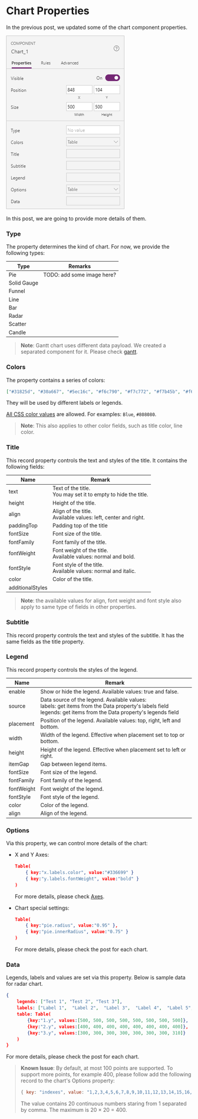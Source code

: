 # Chart Properties

In the previous post, we updated some of the chart component properties.

![](images/quickstart-chart-properties.png)

In this post, we are going to provide more details of them.

### Type

The property determines the kind of chart. For now, we provide the following types:

| Type        | Remarks                    |
| ----------- | -------------------------- |
| Pie         | TODO: add some image here? |
| Solid Gauge |                            |
| Funnel      |                            |
| Line        |                            |
| Bar         |                            |
| Radar       |                            |
| Scatter     |                            |
| Candle      |                            |

> **Note**: Gantt chart uses different data payload. We created a separated component for it. Please check [gantt](gantt.md).  

### Colors

The property contains a series of colors:

```json
["#31825d", "#30a667", "#5ec16c", "#f6c790", "#f7c772", "#f7b45b", "#f68f64", "#d46068", "#946eb0", "#769acc", "#60c5ea"]
```

They will be used by different labels or legends. 

[All CSS color values](https://www.w3schools.com/colors/default.asp) are allowed. For examples: `Blue`, `#808080`. 

> **Note**: This also applies to other color fields, such as title color, line color.

### Title

This record property controls the text and styles of the title. It contains the following fields:

| Name             | Remark                                                       |
| ---------------- | ------------------------------------------------------------ |
| text             | Text of the title.<br />You may set it to empty to hide the title. |
| height           | Height of the title.                                         |
| align            | Align of the title.<br />Available values: left, center and right. |
| paddingTop       | Padding top of the title                                     |
| fontSize         | Font size of the title.                                      |
| fontFamily       | Font family of the title.                                    |
| fontWeight       | Font weight of the title.<br />Available values: normal and bold. |
| fontStyle        | Font style of the title.<br />Available values: normal and italic. |
| color            | Color of the title.                                          |
| additionalStyles |                                                              |

> **Note**: the available values for align, font weight and font style also apply to same type of fields in other properties.

### Subtitle

This record property controls the text and styles of the subtitle. It has the same fields as the title property.

### Legend

This record property controls the styles of the legend. 

| Name       | Remark                                                       |
| ---------- | ------------------------------------------------------------ |
| enable     | Show or hide the legend. Available values: true and false.   |
| source     | Data source of the legend. Available values:<br />labels: get items from the Data property's labels field<br />legends: get items from the Data property's legends field |
| placement  | Position of the legend. Available values: top, right, left and bottom. |
| width      | Width of the legend. Effective when placement set to top or bottom. |
| height     | Height of the legend. Effective when placement set to left or right. |
| itemGap    | Gap between legend items.                                    |
| fontSize   | Font size of the legend.                                     |
| fontFamily | Font family of the legend.                                   |
| fontWeight | Font weight of the legend.                                   |
| fontStyle  | Font style of the legend.                                    |
| color      | Color of the legend.                                         |
| align      | Align of the legend.                                         |

### Options

Via this property, we can control more details of the chart:

* X and Y Axes:

  ```json
  Table(
      { key:"x.labels.color", value:"#336699" }
      { key:"y.labels.fontWeight", value:"bold" }
  )
  ```

  For more details, please check [Axes](Axes.md).

* Chart special settings:

  ```json
  Table(
      { key:"pie.radius", value:"0.95" },
      { key:"pie.innerRadius", value:"0.75" }
  )
  ```

  For more details, please check the post for each chart.

### Data

Legends, labels and values are set via this property. Below is sample data for radar chart.

```json
{
    legends: ["Test 1", "Test 2", "Test 3"],
    labels: ["Label 1",  "Label 2",  "Label 3",  "Label 4",  "Label 5",  "Label 6",  "Label 7",  "Label 8"],
    table: Table(
        {key:"1.y", values:[500, 500, 500, 500, 500, 500, 500, 500]},
        {key:"2.y", values:[400, 400, 400, 400, 400, 400, 400, 400]},
        {key:"3.y", values:[300, 300, 300, 300, 300, 300, 300, 310]}
    )
}
```

For more details, please check the post for each chart.

> **Known Issue**: 
> By default, at most 100 points are supported. To support more points, for example 400, please follow add the following record to the chart's Options property:
>
> ```javascript
> { key: "indexes", value: "1,2,3,4,5,6,7,8,9,10,11,12,13,14,15,16,17,18,19,20" }
> ```
>
> The value contains 20 continuous numbers staring from 1 separated by comma. The maximum is 20 × 20 = 400. 
